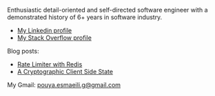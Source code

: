 Enthusiastic detail-oriented and self-directed software engineer with a demonstrated history of 6+ years in software industry. 


- [My Linkedin profile](https://www.linkedin.com/in/pouya-esmaeili-9124b839/)
- [My Stack Overflow profile](https://stackoverflow.com/users/13118327/pouya-esmaeili)

Blog posts:

- [Rate Limiter with Redis](https://medium.com/@pouya.esmaeili.g/rate-limiter-with-redis-ac6913932bf5?source=friends_link&sk=bb59d7a999b6ae21e1d84fa22dc85a93)
- [A Cryptographic Client Side State](https://medium.com/@pouya.esmaeili.g/a-cryptographic-client-side-user-state-dd6085100c73?source=friends_link&sk=eeec49909cfd51c8062262358b7a923d)

My Gmail: pouya.esmaeili.g@gmail.com
